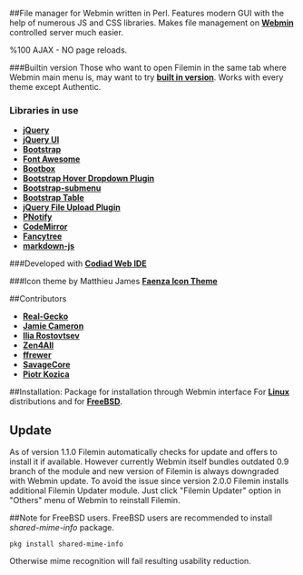##File manager for Webmin written in Perl.
Features modern GUI with the help of numerous JS and CSS libraries. Makes file management on [**Webmin**](https://github.com/webmin/webmin) controlled server much easier.

%100 AJAX - NO page reloads.

###Builtin version
Those who want to open Filemin in the same tab where Webmin main menu is, may want to try [**built in version**](https://github.com/Real-Gecko/filemin/raw/master/distrib/filemin-2.1.0.linux.builtin.wbm.gz).
Works with every theme except Authentic.

### Libraries in use
* [**jQuery**](https://github.com/jquery/jquery)
* [**jQuery UI**](https://github.com/jquery/jquery-ui)
* [**Bootstrap**](https://github.com/twbs/bootstrap)
* [**Font Awesome**](https://github.com/FortAwesome/Font-Awesome)
* [**Bootbox**](https://github.com/makeusabrew/bootbox)
* [**Bootstrap Hover Dropdown Plugin**](https://github.com/CWSpear/bootstrap-hover-dropdown)
* [**Bootstrap-submenu**](https://github.com/vsn4ik/bootstrap-submenu)
* [**Bootstrap Table**](https://github.com/wenzhixin/bootstrap-table)
* [**jQuery File Upload Plugin**](https://github.com/blueimp/jQuery-File-Upload)
* [**PNotify**](https://github.com/sciactive/pnotify)
* [**CodeMirror**](https://github.com/codemirror/CodeMirror)
* [**Fancytree**](https://github.com/mar10/fancytree)
* [**markdown-js**](https://github.com/evilstreak/markdown-js)

###Developed with
[**Codiad Web IDE**](https://github.com/Codiad/Codiad)

###Icon theme by Matthieu James
[**Faenza Icon Theme**](https://code.google.com/archive/p/faenza-icon-theme)

##Contributors
* [**Real-Gecko**](https://github.com/Real-Gecko)
* [**Jamie Cameron**](https://github.com/jcameron)
* [**Ilia Rostovtsev**](https://github.com/qooob)
* [**Zen4All**](https://github.com/Zen4All)
* [**ffrewer**](https://github.com/ffrewer)
* [**SavageCore**](https://github.com/SavageCore)
* [**Piotr Kozica**](https://github.com/vipkoza)

##Installation:
Package for installation through Webmin interface
For [**Linux**](https://github.com/Real-Gecko/filemin/raw/master/distrib/filemin-2.1.0.linux.wbm.gz) distributions and for [**FreeBSD**](https://github.com/Real-Gecko/filemin/raw/master/distrib/filemin-2.1.0.freebsd.wbm.gz).

## Update
As of version 1.1.0 Filemin automatically checks for update and offers to install it if available.
However currently Webmin itself bundles outdated 0.9 branch of the module and new version of Filemin is always downgraded with Webmin update.
To avoid the issue since version 2.0.0 Filemin installs additional Filemin Updater module. Just click "Filemin Updater" option in "Others" menu of Webmin to reinstall Filemin.

##Note for FreeBSD users.
FreeBSD users are recommended to install _shared-mime-info_ package.

`pkg install shared-mime-info`

Otherwise mime recognition will fail resulting usability reduction.
